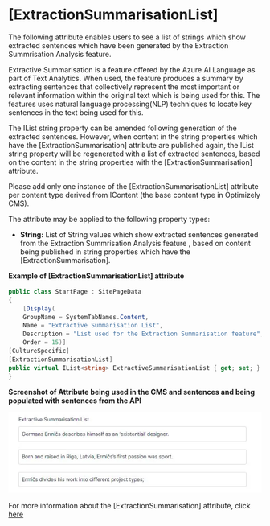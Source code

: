 # [ExtractionSummarisationList]

The following attribute enables users to see a list of strings which show extracted sentences which have been generated by the Extraction Summrisation Analysis feature.

Extractive Summarisation is a feature offered by the Azure AI Language as part of Text Analytics. When used, the feature produces a summary by extracting sentences that collectively represent the most important or relevant information within the original text which is being used for this. The features uses natural language processing(NLP) techniques to locate key sentences in the text being used for this.

The IList string property can be amended following generation of the extracted sentences. However, when content in the string properties which have the [ExtractionSummarisation] attribute are published again, the IList string property will be regenerated with a list of extracted sentences, based on the content in the string properties with the [ExtractionSummarisation] attribute.

Please add only one instance of the [ExtractionSummarisationList] attribute per content type derived from IContent (the base content type in Optimizely CMS).

The attribute may be applied to the following property types:
- **String:** List of String values which show extracted sentences generated from the Extraction Summrisation Analysis feature , based on content being published in string properties which have the [ExtractionSummarisation].

**Example of [ExtractionSummarisationList] attribute**
``` C#
public class StartPage : SitePageData
{
    [Display(
    GroupName = SystemTabNames.Content,
    Name = "Extractive Summarisation List",
    Description = "List used for the Extraction Summarisation feature",
    Order = 15)]
[CultureSpecific]
[ExtractionSummarisationList]
public virtual IList<string> ExtractiveSummarisationList { get; set; }
}
```
**Screenshot of Attribute being used in the CMS and sentences and being populated with sentences from the API**

![ExtractiveSummarisationList.](/docs/Images/ExtractiveSummarisationList.jpg)


For more information about the [ExtractionSummarisation] attribute, click [here](https://github.com/AnilOptimizely/Patel-Azure.AI.Language.Optimizely/blob/develop/docs/Feature/ExtractionSummarisation.md)
